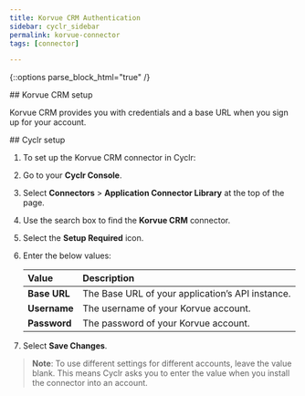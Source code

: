 ```yaml
---
title: Korvue CRM Authentication
sidebar: cyclr_sidebar
permalink: korvue-connector
tags: [connector]

---
```

{::options parse_block_html="true" /}
<section class="card py-5 my-5">
## Korvue CRM setup

Korvue CRM provides you with credentials and a base URL when you sign up for your account.


</section>
<section class="card py-5 my-5">
## Cyclr setup

1. To set up the Korvue CRM connector in Cyclr:

2. Go to your **Cyclr Console**.

3. Select **Connectors** > **Application Connector Library** at the top of the page.

4. Use the search box to find the **Korvue CRM** connector.

5. Select the **Setup Required** icon.

6. Enter the below values:

   | Value        | Description                                      |
   | :----------- | :----------------------------------------------- |
   | **Base URL** | The Base URL of your application’s API instance. |
   | **Username** | The username of your Korvue account.             |
   | **Password** | The password of your Korvue account.             |

7. Select **Save Changes**.

> **Note**: To use different settings for different accounts, leave the value blank. This means Cyclr asks you to enter the value when you install the connector into an account.

</section>
